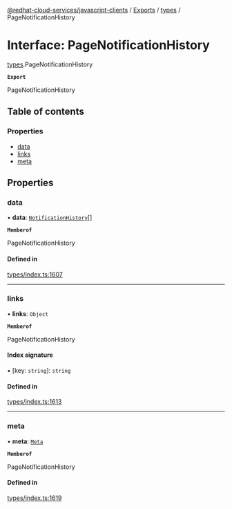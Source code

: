 [@redhat-cloud-services/javascript-clients](../README.md) / [Exports](../modules.md) / [types](../modules/types.md) / PageNotificationHistory

# Interface: PageNotificationHistory

[types](../modules/types.md).PageNotificationHistory

**`Export`**

PageNotificationHistory

## Table of contents

### Properties

- [data](types.PageNotificationHistory.md#data)
- [links](types.PageNotificationHistory.md#links)
- [meta](types.PageNotificationHistory.md#meta)

## Properties

### data

• **data**: [`NotificationHistory`](types.NotificationHistory.md)[]

**`Memberof`**

PageNotificationHistory

#### Defined in

[types/index.ts:1607](https://github.com/RedHatInsights/javascript-clients/blob/main/packages/integrations/types/index.ts#L1607)

___

### links

• **links**: `Object`

**`Memberof`**

PageNotificationHistory

#### Index signature

▪ [key: `string`]: `string`

#### Defined in

[types/index.ts:1613](https://github.com/RedHatInsights/javascript-clients/blob/main/packages/integrations/types/index.ts#L1613)

___

### meta

• **meta**: [`Meta`](types.Meta.md)

**`Memberof`**

PageNotificationHistory

#### Defined in

[types/index.ts:1619](https://github.com/RedHatInsights/javascript-clients/blob/main/packages/integrations/types/index.ts#L1619)
